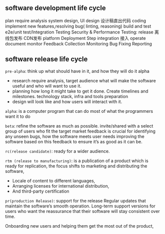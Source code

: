 ## software development life cycle

plan
require analysis
system design, UI design  设计稿直出代码
coding implement new features,resolving bug( linting, reasoning)
build and test
e2e/unit test/Integration Testing
Security & Performance Testing:
release 离线包发布 CDN发布 platform
Deployment Step 
integration 接入
operate document 
monitor
Feedback Collection
Monitoring
Bug Fixing
Reporting



## software release life cycle

`pre-alpha`: think up what should have in it, and  how they will do it
alpha 

- research 
  require analysis, target audience what will make the software useful and who will want to use it.
- planning 
  how long it might take to get it done. Create timelines and milestones.
  technology stack, infra and tools preparation
- design  will look like and how users will interact with it.

`alpha`: is a computer program that can do most of what the programmers want it to do

`beta`: refine the software as much as possible.
invite/shared with a select group of users who fit the target market
feedback is crucial for identifying any unseen bugs, how the software meets user needs
improving the software based on this feedback to ensure it’s as good as it can be.

`rc(release candidate)`: ready for a wider audience.

`rtm (release to manufacturing)`: is a publication of a product which is ready for replication, the focus shifts to marketing and distributing the software,

- Locale of content to different languages,
- Arranging licenses for international distribution,
- And third-party certification

`pr(production Release)`:  support for the release
Regular updates that maintain the software’s smooth operation.
Long-term support versions for users who want the reassurance that their software will stay consistent over time.


Onboarding new users and helping them get the most out of the product,